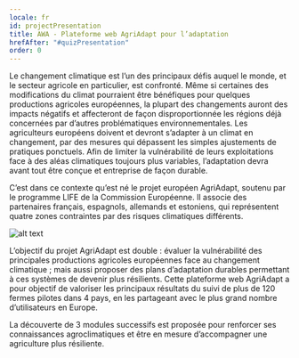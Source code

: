 ```yaml
---
locale: fr
id: projectPresentation
title: AWA - Plateforme web AgriAdapt pour l’adaptation
hrefAfter: "#quizPresentation"
order: 0
---
```


Le changement climatique est l’un des principaux défis auquel le monde, et le secteur agricole en particulier, est confronté. Même si certaines des modifications du climat pourraient être bénéfiques pour quelques productions agricoles européennes, la plupart des changements auront des impacts négatifs et affecteront de façon disproportionnée les régions déjà concernées par d’autres problématiques environnementales. Les agriculteurs européens doivent et devront s’adapter à un climat en changement, par des mesures qui dépassent les simples ajustements de pratiques ponctuels. Afin de limiter la vulnérabilité de leurs exploitations face à des aléas climatiques toujours plus variables, l’adaptation devra avant tout être conçue et entreprise de façon durable.

C’est dans ce contexte qu’est né le projet européen AgriAdapt, soutenu par le programme LIFE de la Commission Européenne. Il associe des partenaires français, espagnols, allemands et estoniens, qui représentent quatre zones contraintes par des risques climatiques différents.

![alt text](https://res.cloudinary.com/solagro/image/upload/v1582789041/homepage/5_Francais_letyqy.jpg "Principaux risques climatiques pour l'agriculture Européenne")

L’objectif du projet AgriAdapt est double : évaluer la vulnérabilité des principales productions agricoles européennes face au changement climatique ; mais aussi proposer des plans d’adaptation durables permettant à ces systèmes de devenir plus résilients. Cette plateforme web AgriAdapt a pour objectif de valoriser les principaux résultats du suivi de plus de 120 fermes pilotes dans 4 pays, en les partageant avec le plus grand nombre d’utilisateurs en Europe. 

La découverte de 3 modules successifs est proposée pour renforcer ses connaissances agroclimatiques et être en mesure d’accompagner une agriculture plus résiliente.
